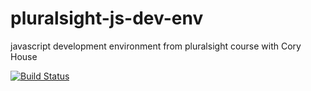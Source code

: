 # pluralsight-js-dev-env
javascript development environment from pluralsight course with Cory House

[![Build Status](https://travis-ci.org/justega247/pluralsight-js-dev-env.svg?branch=master)](https://travis-ci.org/justega247/pluralsight-js-dev-env)
